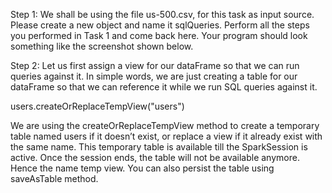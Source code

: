 
Step 1: We shall be using the file us-500.csv, for this task as input source. Please create a new object and name it sqlQueries. Perform all the steps you performed in Task 1 and come back here. Your program should look something like the screenshot shown below.



 

Step 2: Let us first assign a view for our dataFrame so that we can run queries against it. In simple words, we are just creating a table for our dataFrame so that we can reference it while we run SQL queries against it. 

users.createOrReplaceTempView("users")

We are using the createOrReplaceTempView method to create a temporary table named users if it doesn’t exist, or replace a view if it already exist with the same name. This temporary table is available till the SparkSession is active. Once the session ends, the table will not be available anymore. Hence the name temp view. You can also persist the table using saveAsTable method.


